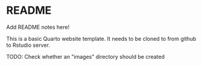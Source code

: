 # README

Add README notes here!

This is a basic Quarto website template. It needs to be cloned to from github to Rstudio server.

TODO: Check whether an "images" directory should be created